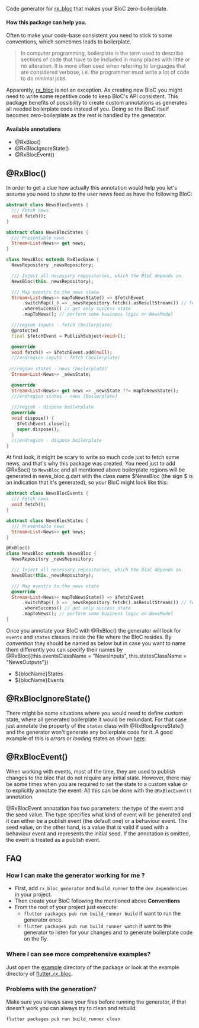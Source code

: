 
Code generator for [rx_bloc](https://github.com/Prime-Holding/RxBloc "rx_bloc") that makes your BloC zero-boilerplate.

#### How this package can help you.
Often to make your code-base consistent you need to stick to some conventions, which sometimes leads to boilerplate.

> In computer programming, boilerplate is the term used to describe sections of code that have to be included in many places with little or no alteration. It is more often used when referring to languages that are considered verbose, i.e. the programmer must write a lot of code to do minimal jobs.

Apparently, [rx_bloc](https://github.com/Prime-Holding/RxBloc "rx_bloc") is not an exception. As creating new BloC you might need to write some repetitive code to keep BloC's API consistent. This package benefits of possibility to create custom annotations as generates all needed boilerplate code instead of you. Doing so the BloC itself becomes zero-boilerplate as the rest is handled by the generator.

#### Available annotations

* @RxBloc()
* @RxBlocIgnoreState()
* @RxBlocEvent()

## @RxBloc()
In order to get a clue how actually this annotation would help you let's assume you need to show to the user news feed as have the following BloC:

```dart
abstract class NewsBlocEvents {
  /// Fetch news
  void fetch();
}

abstract class NewsBlocStates {
  /// Presentable news
  Stream<List<News>> get news;
}

class NewsBloc extends RxBlocBase {
  NewsRepository _newsRepository;

  /// Inject all necessary repositories, which the BloC depends on.
  NewsBloc(this._newsRepository);

  /// Map event/s to the news state
  Stream<List<News>> mapToNewsState() => $fetchEvent 
      .switchMap((_) => _newsRepository.fetch().asResultStream()) // fetch news
      .whereSuccess() // get only success state
      .mapToNews(); // perform some business logic on NewsModel

  ///region inputs - fetch (boilerplate)
  @protected
  final $fetchEvent = PublishSubject<void>();

  @override
  void fetch() => $fetchEvent.add(null);
  ///endregion inputs - fetch (boilerplate)
  
 ///region states - news (boilerplate)
  Stream<List<News>> _newsState;

  @override
  Stream<List<News>> get news => _newsState ??= mapToNewsState();
  ///endregion states - news (boilerplate)
  
  ///region - dispose boilerplate
  @override
  void dispose() {
    $fetchEvent.close();
    super.dispose();
  }
  ///endregion - dispose boilerplate
}
```

At first look, it might be scary to write so much code just to fetch some news, and that's why this package was created. You need just to add @RxBoc() to ```NewsBloc``` and all mentioned above boilerplate regions will be generated in news_bloc.g.dart with the class name $NewsBloc (the sign $ is an indication that it's generated), so your BloC might look like this:

```dart
abstract class NewsBlocEvents {
  /// Fetch news
  void fetch();
}

abstract class NewsBlocStates {
  /// Presentable news
  Stream<List<News>> get news;
}

@RxBloc()
class NewsBloc extends $NewsBloc {
  NewsRepository _newsRepository;

  /// Inject all necessary repositories, which the BloC depends on.
  NewsBloc(this._newsRepository);

  /// Map event/s to the news state
  @override
  Stream<List<News>> mapToNewsState() => $fetchEvent 
      .switchMap((_) => _newsRepository.fetch().asResultStream()) // fetch news
      .whereSuccess() // get only success state
      .mapToNews(); // perform some business logic on NewsModel
}
```

Once you annotate your BloC with @RxBloc() the generator will look for `events` and `states` classes inside the file where the BloC resides. By *convention* they should be named as below but in case you want to name them differently you can specify their names by @RxBloc({this.eventsClassName = "NewsInputs", this.statesClassName = "NewsOutputs"})
 * ${blocName}States
 * ${blocName}Events

##  @RxBlocIgnoreState()
There might be some situations where you would need to define custom state, where all generated boilerplate it would be redundant. For that case just annotate the property of the `states` class with @RxBlocIgnoreState() and the generator won't generate any boilerplate code for it. A good example of this is *errors* or *loading* states as shown [here](https://github.com/Prime-Holding/RxBloc#usage).

##  @RxBlocEvent()
When working with events, most of the time, they are used to publish changes to the bloc that do not require any initial state. However, there may be some times when you are required to set the state to a custom value or to explicitly annotate the event. All this can be done with the `@RxBlocEvent()` annotation.

@RxBlocEvent annotation has two parameters: the type of the event and the seed value. The type specifies what kind of event will be generated and it can either be a publish event (the default one) or a behaviour event. The seed value, on the other hand, is a value that is valid if used with a behaviour event and represents the initial seed. If the annotation is omitted, the event is treated as a publish event.

## FAQ
### How I can make the generator working for me ?
* First, add ``rx_bloc_generator`` and ``build_runner`` to the ``dev_dependencies`` in your project.
* Then create your BloC following the mentioned above **Conventions**
* From the root of your project just execute:
  * ``flutter packages pub run build_runner build`` if want to run the generator once.
  * ``flutter packages pub run build_runner watch`` if want to the generator to listen for your changes and to generate boilerplate code on the fly.

### Where I can see more comprehensive examples?
Just open the [example](/example "example") directory of the package or look at the example directory of [flutter_rx_bloc](https://github.com/Prime-Holding/FlutterRxBloc "flutter_rx_bloc").

### Problems with the generation? 
Make sure you always save your files before running the generator, if that doesn't work you can always try to clean and rebuild.

``flutter packages pub run build_runner clean``
